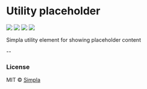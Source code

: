 # Utility placeholder
![][bower-badge] [![][travis-badge]][travis-url] [![][bowerdeps-badge]][bowerdeps-url] [![][npmdevdeps-badge]][npmdevdeps-url]

Simpla utility element for showing placeholder content

--

### License

MIT © [Simpla](admin@simpla.io)

[bower-badge]: https://img.shields.io/bower/v/sm-utility-placeholder.svg
[bowerlicense-badge]: https://img.shields.io/bower/l/sm-utility-placeholder.svg
[travis-badge]: https://img.shields.io/travis/simplaio/sm-utility-placeholder.svg
[travis-url]: https://travis-ci.org/simplaio/sm-utility-placeholder
[bowerdeps-badge]: https://img.shields.io/gemnasium/simplaio/sm-utility-placeholder.svg
[bowerdeps-url]: https://gemnasium.com/bower/sm-utility-placeholder
[npmdeps-badge]: https://img.shields.io/david/simplaio/sm-utility-placeholder.svg
[npmdeps-url]: https://david-dm.org/simplaio/sm-utility-placeholder
[npmdevdeps-badge]: https://img.shields.io/david/dev/simplaio/sm-utility-placeholder.svg?theme=shields.io
[npmdevdeps-url]: https://david-dm.org/simplaio/sm-utility-placeholder#info=devDependencies
